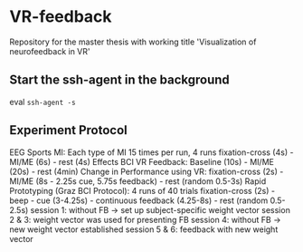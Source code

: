 # VR-feedback
Repository for the master thesis with working title 'Visualization of neurofeedback in VR'

## Start the ssh-agent in the background
eval `ssh-agent -s`

## Experiment Protocol
EEG Sports MI:
	Each type of MI 15 times per run, 4 runs
	fixation-cross (4s) - MI/ME (6s) - rest (4s)
Effects BCI VR Feedback:
	Baseline (10s) - MI/ME (20s) - rest (4min)
Change in Performance using VR:
	fixation-cross (2s) - MI/ME (8s - 2.25s cue, 5.75s feedback) - rest (random 0.5-3s)
Rapid Prototyping (Graz BCI Protocol):
	4 runs of 40 trials
	fixation-cross (2s) - beep - cue (3-4.25s) - continuous feedback (4.25-8s) - rest (random 0.5-2.5s)
	session 1: without FB -> set up subject-specific weight vector
	session 2 & 3: weight vector was used for presenting FB
	session 4: without FB -> new weight vector established
	session 5 & 6: feedback with new weight vector